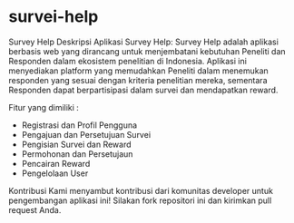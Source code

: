 # survei-help
Survey Help
Deskripsi Aplikasi Survey Help:
Survey Help adalah aplikasi berbasis web yang dirancang untuk menjembatani kebutuhan Peneliti dan Responden dalam ekosistem penelitian di Indonesia. Aplikasi ini menyediakan platform yang memudahkan Peneliti dalam menemukan responden yang sesuai dengan kriteria penelitian mereka, sementara Responden dapat berpartisipasi dalam survei dan mendapatkan reward.

Fitur yang dimiliki :
- Registrasi dan Profil Pengguna
- Pengajuan dan Persetujuan Survei
- Pengisian Survei dan Reward
- Permohonan dan Persetujaun
- Pencairan Reward
- Pengelolaan User


Kontribusi
Kami menyambut kontribusi dari komunitas developer untuk pengembangan aplikasi ini! Silakan fork repositori ini dan kirimkan pull request Anda.
